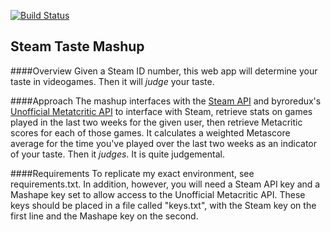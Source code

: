 [![Build Status](https://travis-ci.org/geekofalltrades/SteamTasteMashup.png?branch=master)](https://travis-ci.org/geekofalltrades/SteamTasteMashup)

Steam Taste Mashup
------

####Overview
Given a Steam ID number, this web app will determine your taste in videogames.
Then it will _judge_ your taste.

####Approach
The mashup interfaces with the [Steam API](http://steamcommunity.com/dev)
and byroredux's [Unofficial Metatcritic API](https://www.mashape.com/byroredux/metacritic#!documentation)
to interface with Steam, retrieve stats on games played in the last two weeks for the given user,
then retrieve Metacritic scores for each of those games. It calculates a weighted Metascore average
for the time you've played over the last two weeks as an indicator of your taste. Then it _judges_.
It is quite judgemental.

####Requirements
To replicate my exact environment, see requirements.txt. In addition, however, you will need a Steam
API key and a Mashape key set to allow access to the Unofficial Metacritic API. These keys should be
placed in a file called "keys.txt", with the Steam key on the first line and the Mashape key on the
second.